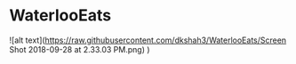 # WaterlooEats

![alt text](https://raw.githubusercontent.com/dkshah3/WaterlooEats/Screen Shot 2018-09-28 at 2.33.03 PM.png)
)


    
